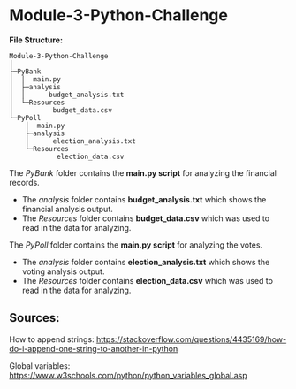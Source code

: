 # Module-3-Python-Challenge

**File Structure:**
```
Module-3-Python-Challenge
│
├─PyBank
│  │  main.py
│  ├─analysis
│  │      budget_analysis.txt
│  └─Resources
│          budget_data.csv
└─PyPoll
    │  main.py
    ├─analysis
    │      election_analysis.txt
    └─Resources
            election_data.csv
```

The *PyBank* folder contains the **main.py script** for analyzing the financial records.
+ The *analysis* folder contains **budget_analysis.txt** which shows the financial analysis output.
+ The *Resources* folder contains **budget_data.csv** which was used to read in the data for analyzing.

The *PyPoll* folder contains the **main.py script** for analyzing the votes.
+ The *analysis* folder contains **election_analysis.txt** which shows the voting analysis output.
+ The *Resources* folder contains **election_data.csv** which was used to read in the data for analyzing.

## Sources:

How to append strings:
https://stackoverflow.com/questions/4435169/how-do-i-append-one-string-to-another-in-python

Global variables:
https://www.w3schools.com/python/python_variables_global.asp
